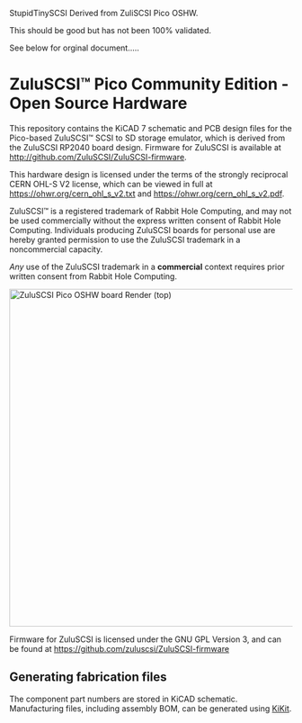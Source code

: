 StupidTinySCSI
Derived from ZuliSCSI Pico OSHW.

This should be good but has not been 100% validated.

See below for orginal document.....


ZuluSCSI™ Pico Community Edition - Open Source Hardware
========================

This repository contains the KiCAD 7 schematic and PCB design files for the Pico-based ZuluSCSI™ SCSI to SD storage emulator, which is derived from the ZuluSCSI RP2040 board design. Firmware for ZuluSCSI is available at http://github.com/ZuluSCSI/ZuluSCSI-firmware.

This hardware design is licensed under the terms of the strongly reciprocal CERN OHL-S V2 license, which can be viewed in full at https://ohwr.org/cern_ohl_s_v2.txt and https://ohwr.org/cern_ohl_s_v2.pdf. 

ZuluSCSI™ is a registered trademark of Rabbit Hole Computing, and may not be used commercially without the express written consent of Rabbit Hole Computing. Individuals producing ZuluSCSI boards for personal use are hereby granted permission to use the ZuluSCSI trademark in a noncommercial capacity.

_Any_ use of the ZuluSCSI trademark in a **commercial** context requires prior written consent from Rabbit Hole Computing.

<img alt="ZuluSCSI Pico OSHW board Render (top)" width="600px" src="images/ZuluSCSI-Pico-OSHW-Rev2023c-render-top.png" />

Firmware for ZuluSCSI is licensed under the GNU GPL Version 3, and can be found at https://github.com/zuluscsi/ZuluSCSI-firmware

Generating fabrication files
----------------------------

The component part numbers are stored in KiCAD schematic.
Manufacturing files, including assembly BOM, can be generated using [KiKit](https://github.com/yaqwsx/KiKit).
